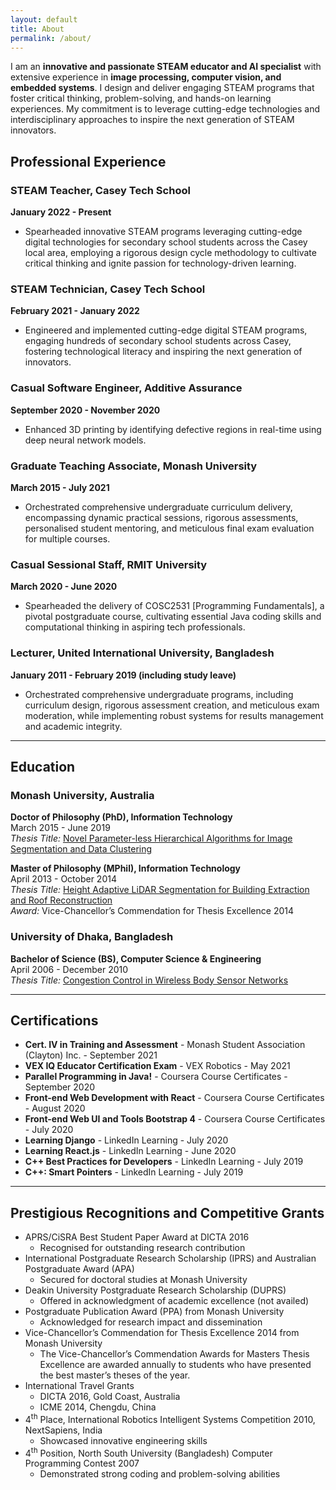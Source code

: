 ```yaml
---
layout: default
title: About
permalink: /about/
---
```


<div class="about-container">
    <div class="about-hero-container">
        <p class="about-hero">I am an <strong>innovative and passionate STEAM educator and AI specialist</strong> with extensive experience in <strong>image processing, computer vision, and embedded systems</strong>. I design and deliver engaging STEAM programs that foster critical thinking, problem-solving, and hands-on learning experiences. My commitment is to leverage cutting-edge technologies and interdisciplinary approaches to inspire the next generation of STEAM innovators.</p>
    </div>
    <h2>Professional Experience</h2>
    <h3>STEAM Teacher, Casey Tech School</h3>
    <p><strong>January 2022 - Present</strong></p>
    <ul>
        <li>Spearheaded innovative STEAM programs leveraging cutting-edge digital technologies for secondary school students across the Casey local area, employing a rigorous design cycle methodology to cultivate critical thinking and ignite passion for technology-driven learning.</li>
    </ul>
    <h3>STEAM Technician, Casey Tech School</h3>
    <p><strong>February 2021 - January 2022</strong></p>
    <ul>
        <li>Engineered and implemented cutting-edge digital STEAM programs, engaging hundreds of secondary school students across Casey, fostering technological literacy and inspiring the next generation of innovators.</li>
    </ul>
    <h3>Casual Software Engineer, Additive Assurance</h3>
    <p><strong>September 2020 - November 2020</strong></p>
    <ul>
        <li>Enhanced 3D printing by identifying defective regions in real-time using deep neural network models.</li>
    </ul>
    <h3>Graduate Teaching Associate, Monash University</h3>
    <p><strong>March 2015 - July 2021</strong></p>
    <ul>
        <li>Orchestrated comprehensive undergraduate curriculum delivery, encompassing dynamic practical sessions, rigorous assessments, personalised student mentoring, and meticulous final exam evaluation for multiple courses.</li>
    </ul>
    <h3>Casual Sessional Staff, RMIT University</h3>
    <p><strong>March 2020 - June 2020</strong></p>
    <ul>
        <li>Spearheaded the delivery of COSC2531 [Programming Fundamentals], a pivotal postgraduate course, cultivating essential Java coding skills and computational thinking in aspiring tech professionals.</li>
    </ul>
    <h3>Lecturer, United International University, Bangladesh</h3>
    <p><strong>January 2011 - February 2019 (including study leave)</strong></p>
    <ul>
        <li>Orchestrated comprehensive undergraduate programs, including curriculum design, rigorous assessment creation, and meticulous exam moderation, while implementing robust systems for results management and academic integrity.</li>
    </ul>
    <hr>
    <h2>Education</h2>
    <h3>Monash University, Australia</h3>
    <p><strong>Doctor of Philosophy (PhD), Information Technology</strong><br>
    March 2015 - June 2019<br>
    <em>Thesis Title:</em> <a href="https://monash.figshare.com/articles/Novel_Parameter-less_Hierarchical_Algorithms_for_Image_Segmentation_and_Data_Clustering/8233709" target="_blank" rel="noopener noreferrer">Novel Parameter-less Hierarchical Algorithms for Image Segmentation and Data Clustering</a></p>
    <p><strong>Master of Philosophy (MPhil), Information Technology</strong><br>
    April 2013 - October 2014<br>
    <em>Thesis Title:</em> <a href="https://figshare.com/articles/Height_adaptive_LiDAR_segmentation_for_building_extraction_and_roof_reconstruction/4683592" target="_blank" rel="noopener noreferrer">Height Adaptive LiDAR Segmentation for Building Extraction and Roof Reconstruction</a><br>
    <em>Award:</em> Vice-Chancellor’s Commendation for Thesis Excellence 2014</p>
    <h3>University of Dhaka, Bangladesh</h3>
    <p><strong>Bachelor of Science (BS), Computer Science & Engineering</strong><br>
    April 2006 - December 2010<br>
    <em>Thesis Title:</em> <a href="https://www.dropbox.com/scl/fi/8n6kcfhxjdbatqctkwlvw/BSc-Thesis.pdf?rlkey=nnigpo9eyoehq0f9ip1iyfcsi&st=b615mxzn&dl=0" target="_blank" rel="noopener noreferrer">Congestion Control in Wireless Body Sensor Networks</a></p>
    <hr>
    <h2>Certifications</h2>
    <ul>
        <li><strong>Cert. IV in Training and Assessment</strong> - Monash Student Association (Clayton) Inc. - September 2021</li>
        <li><strong>VEX IQ Educator Certification Exam</strong> - VEX Robotics - May 2021</li>
        <li><strong>Parallel Programming in Java!</strong> - Coursera Course Certificates - September 2020</li>
        <li><strong>Front-end Web Development with React</strong> - Coursera Course Certificates - August 2020</li>
        <li><strong>Front-end Web UI and Tools Bootstrap 4</strong> - Coursera Course Certificates - July 2020</li>
        <li><strong>Learning Django</strong> - LinkedIn Learning - July 2020</li>
        <li><strong>Learning React.js</strong> - LinkedIn Learning - June 2020</li>
        <li><strong>C++ Best Practices for Developers</strong> - LinkedIn Learning - July 2019</li>
        <li><strong>C++: Smart Pointers</strong> - LinkedIn Learning - July 2019</li>
    </ul>
    <hr>
    <h2>Prestigious Recognitions and Competitive Grants</h2>
    <ul>
        <li>APRS/CiSRA Best Student Paper Award at DICTA 2016
            <ul><li>Recognised for outstanding research contribution</li></ul>
        </li>
        <li>International Postgraduate Research Scholarship (IPRS) and Australian Postgraduate Award (APA)
            <ul><li>Secured for doctoral studies at Monash University</li></ul>
        </li>
        <li>Deakin University Postgraduate Research Scholarship (DUPRS)
            <ul><li>Offered in acknowledgment of academic excellence (not availed)</li></ul>
        </li>
        <li>Postgraduate Publication Award (PPA) from Monash University
            <ul><li>Acknowledged for research impact and dissemination</li></ul>
        </li>
        <li>Vice-Chancellor’s Commendation for Thesis Excellence 2014 from Monash University
            <ul><li>The Vice-Chancellor’s Commendation Awards for Masters Thesis Excellence are awarded annually to students who have presented the best master’s theses of the year.</li></ul>
        </li>
        <li>International Travel Grants
            <ul>
                <li>DICTA 2016, Gold Coast, Australia</li>
                <li>ICME 2014, Chengdu, China</li>
            </ul>
        </li>
        <li>4<sup>th</sup> Place, International Robotics Intelligent Systems Competition 2010, NextSapiens, India
            <ul>
                <li>Showcased innovative engineering skills</li>
            </ul>
        </li>
        <li>4<sup>th</sup> Position, North South University (Bangladesh) Computer Programming Contest 2007
            <ul>
                <li>Demonstrated strong coding and problem-solving abilities</li>
            </ul>
        </li>
    </ul>
</div>
